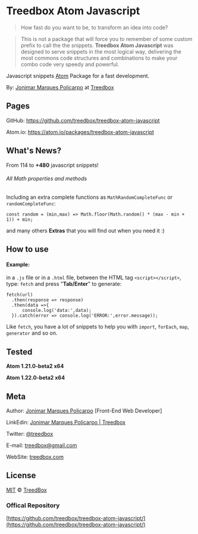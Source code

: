 # Treedbox Atom Javascript
>  How fast do you want to be, to transform an idea into code?

> This is not a package that will force you to remember of some custom prefix to call the the snippets. **Treedbox Atom Javascript** was designed to serve snippets in the most logical way, delivering the most commons code structures and combinations to make your combo code very speedy and powerful.

Javascript snippets [Atom](https://atom.io) Package for a fast development.

By: [Jonimar Marques Policarpo](https://www.linkedin.com/in/treedbox/ 'LinkEdin') at [Treedbox](http://treedbox.com)

## Pages
GitHub:  https://github.com/treedbox/treedbox-atom-javascript

Atom.io: https://atom.io/packages/treedbox-atom-javascript

## What's News?
From 114 to **+480** javascript snippets!

###### All Math properties and methods
Including an extra complete functions as `MathRandomCompleteFunc` or `randomCompleteFunc`:
```
const random = (min,max) => Math.floor(Math.random() * (max - min + 1)) + min;
```
and many others **Extras** that you will find out when you need it :)

## How to use
#### Example:
in a `.js` file or in a `.html` file, between the HTML tag `<script></script>`,
type: `fetch` and press "**Tab/Enter**" to generate:
```
fetch(url)
  .then(response => response)
  .then(data =>{
      console.log('data:',data);
  }).catch(error => console.log('ERROR:',error.message));
 ```
 Like `fetch`, you have a lot of snippets to help you with `import`, `forEach`, `map`, `generator` and so on.

## Tested
 **Atom 1.21.0-beta2 x64**

 **Atom 1.22.0-beta2 x64**

## Meta
 Author: [Jonimar Marques Policarpo](https://www.linkedin.com/in/treedbox/ 'LinkEdin') [Front-End Web Developer]

 LinkEdin:  [Jonimar Marques Policarpo | Treedbox](https://www.linkedin.com/in/treedbox/ 'LinkEdin')

 Twitter:  [@treedbox](http://twitter.com/treedbox)

 E-mail:  [treedbox@gmail.com](mailto:treedbox@gmail.com)

 WebSite:  [treedbox.com](http://treedbox.com)

## License
 [MIT](LICENSE.md) © [TreedBox](https://github.com/treedbox)

### Offical Repository
[https://github.com/treedbox/treedbox-atom-javascript/](https://github.com/treedbox/treedbox-atom-javascript/)
